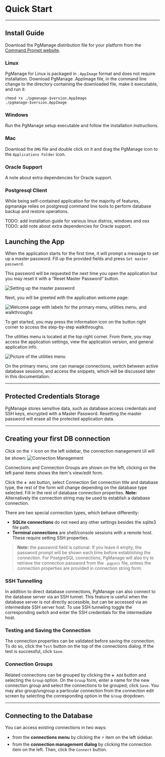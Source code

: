 # Quick Start

---

## Install Guide

Download the PgManage distribution file for your platform from the [Command Prompt website](https://www.commandprompt.com/products/pgmanage/).

### Linux

PgManage for Linux is packaged in `.AppImage` format and does not require installation.
Download PgManage .AppImage file, in the command line change to the directory containing the downloaded file, make it executable, and run it:

```
chmod +x ./pgmanage-$version.AppImage
./pgmanage-$version.AppImage
```

### Windows

Run the PgManage setup executable and follow the installation instructions.

### Mac

Download the `DMG` file and double click on it and drag the PgManage icon to the `Applications Folder` icon.

### Oracle Support

A note about extra dependencies for Oracle support.

### Postgresql Client
While being self-contained application for the majority of features, pgmanage relies on postgresql command line tools to perform database backup and restore operations.

TODO: add installation guide for various linux distros, windows and osx\
TODO: add note about extra dependencies for Oracle support.


## Launching the App

When the application starts for the first time, it will prompt a message to set up a master password. Fill up the provided fields and press `Set master password`.

This password will be requested the next time you open the application but you may reset it with a “Reset Master Password” button.

![Setting up the master password](./images/master_pass.png)

Next, you will be greeted with the application welcome page:

![Welcome page with labels for the primary menu, utilities menu, and walkthroughs](./images/main_pg.png)

To get started, you may press the information icon on the button right corner to access the step-by-step walkthroughs.

The utilities menu is located at the top right corner. From there, you may access the application settings, view the application version, and general application info.

![Picture of the utilities menu](./images/utilities.png)

On the primary menu, one can manage connections, switch between active database sessions, and access the snippets, which will be discussed later in this documentation.

---

## Protected Credentials Storage

PgManage stores sensitive data, such as database access credentials and SSH keys, encrypted with a Master Password. Resetting the master password will erase all the protected application data.

---

## Creating your first DB connection
Click on the ⚡ icon on the left sidebar, the connection management UI will be shown:
![Connection Management](./images/connection_mgr.png)

Connections and Connection Groups are shown on the left, clicking on the left panel items shows the item's view/edit form.

Click the `➕ Add` button, select Connection
Set connection title and database type, the rest of the form will change depending on the database type selected.
Fill in the rest of database connection properties.
**Note:** Alternatively the connection string may be used to establish a database connection.

There are two special connection types, which behave differently:

- **SQLite connections** do not need any other settings besides the sqlite3 file path.
- **Terminal connections** are shell/console sessions with a remote host. These require setting SSH properties.

> **Note:** the password field is optional. If you leave it empty, the password prompt will be shown each time before establishing the connection. For PostgreSQL connections, PgManage will also try to retrieve the connection password from the `.pgpass` file, unless the connection properties are provided in connection string form.

### SSH Tunnelling

In addition to direct database connections, PgManage can also connect to the database server via an SSH tunnel. This feature is useful when the database server is not directly accessible, but can be accessed via an intermediate SSH server host. To use SSH tunneling toggle the corresponding switch and enter the SSH credentials for the intermediate host.

### Testing and Saving the Connection

The connection properties can be validated before saving the connection. To do so, click the `Test` button on the top of the connections dialog. If the test is successful, click `Save`.

### Connection Groups

Related connections can be grouped by clicking the `➕ Add` button and selecting the `Group` option. On the `Group` form, enter a name for the new connection group and select the connections to be grouped; click `Save`. You may also group/ungroup a particular connection from the connection edit screen by selecting the corresponding option in the `Group` dropdown.

---

## Connecting to the Database

You can access existing connections in two ways:

- from the **connections menu** by clicking the ⚡ item on the left sidebar.
- from the **connection management dialog** by clicking the connection item on the left. Then, click the `Connect` button.